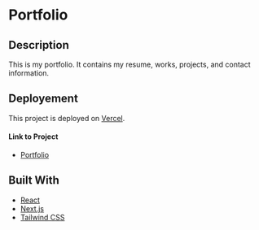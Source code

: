 <!-- Project description -->

# Portfolio

## Description

This is my portfolio. It contains my resume, works, projects, and contact information.

## Deployement

This project is deployed on [Vercel](https://vercel.com/).

#### Link to Project
  * [Portfolio](https://chrisdedman.vercel.app/)
  
## Built With

- [React](https://reactjs.org/)
- [Next.js](https://nextjs.org/)
- [Tailwind CSS](https://tailwindcss.com/)